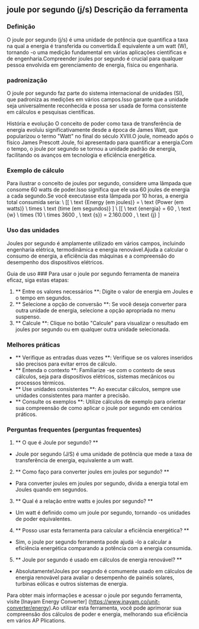 ## joule por segundo (j/s) Descrição da ferramenta

### Definição
O joule por segundo (j/s) é uma unidade de potência que quantifica a taxa na qual a energia é transferida ou convertida.É equivalente a um watt (W), tornando -o uma medição fundamental em várias aplicações científicas e de engenharia.Compreender joules por segundo é crucial para qualquer pessoa envolvida em gerenciamento de energia, física ou engenharia.

### padronização
O joule por segundo faz parte do sistema internacional de unidades (SI), que padroniza as medições em vários campos.Isso garante que a unidade seja universalmente reconhecida e possa ser usada de forma consistente em cálculos e pesquisas científicas.

História e evolução
O conceito de poder como taxa de transferência de energia evoluiu significativamente desde a época de James Watt, que popularizou o termo "Watt" no final do século XVIII.O joule, nomeado após o físico James Prescott Joule, foi apresentado para quantificar a energia.Com o tempo, o joule por segundo se tornou a unidade padrão de energia, facilitando os avanços em tecnologia e eficiência energética.

### Exemplo de cálculo
Para ilustrar o conceito de joules por segundo, considere uma lâmpada que consome 60 watts de poder.Isso significa que ele usa 60 joules de energia a cada segundo.Se você executasse esta lâmpada por 10 horas, a energia total consumida seria:
\ [[
\ text {Energy (em joules)} = \ text {Power (em watts)} \ times \ text {time (em segundos)}
\]
\ [[
\ text {energia} = 60 \, \ text {w} \ times (10 \ times 3600 \, \ text {s}) = 2.160.000 \, \ text {j}
\]

### Uso das unidades
Joules por segundo é amplamente utilizado em vários campos, incluindo engenharia elétrica, termodinâmica e energia renovável.Ajuda a calcular o consumo de energia, a eficiência das máquinas e a compreensão do desempenho dos dispositivos elétricos.

Guia de uso ###
Para usar o joule por segundo ferramenta de maneira eficaz, siga estas etapas:
1. ** Entre os valores necessários **: Digite o valor de energia em Joules e o tempo em segundos.
2. ** Selecione a opção de conversão **: Se você deseja converter para outra unidade de energia, selecione a opção apropriada no menu suspenso.
3. ** Calcule **: Clique no botão "Calcule" para visualizar o resultado em joules por segundo ou em qualquer outra unidade selecionada.

### Melhores práticas
- ** Verifique as entradas duas vezes **: Verifique se os valores inseridos são precisos para evitar erros de cálculo.
- ** Entenda o contexto **: Familiarize -se com o contexto de seus cálculos, seja para dispositivos elétricos, sistemas mecânicos ou processos térmicos.
- ** Use unidades consistentes **: Ao executar cálculos, sempre use unidades consistentes para manter a precisão.
- ** Consulte os exemplos **: Utilize cálculos de exemplo para orientar sua compreensão de como aplicar o joule por segundo em cenários práticos.

### Perguntas frequentes (perguntas frequentes)

1. ** O que é Joule por segundo? **
- Joule por segundo (J/S) é uma unidade de potência que mede a taxa de transferência de energia, equivalente a um watt.

2. ** Como faço para converter joules em joules por segundo? **
- Para converter joules em joules por segundo, divida a energia total em Joules quando em segundos.

3. ** Qual é a relação entre watts e joules por segundo? **
- Um watt é definido como um joule por segundo, tornando -os unidades de poder equivalentes.

4. ** Posso usar esta ferramenta para calcular a eficiência energética? **
- Sim, o joule por segundo ferramenta pode ajudá -lo a calcular a eficiência energética comparando a potência com a energia consumida.

5. ** Joule por segundo é usado em cálculos de energia renovável? **
- Absolutamente!Joules por segundo é comumente usado em cálculos de energia renovável para avaliar o desempenho de painéis solares, turbinas eólicas e outros sistemas de energia.

Para obter mais informações e acessar o joule por segundo ferramenta, visite [Inayam Energy Converter] (https://www.inayam.co/unit-converter/energy).Ao utilizar esta ferramenta, você pode aprimorar sua compreensão dos cálculos de poder e energia, melhorando sua eficiência em vários AP Plications.
